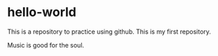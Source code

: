 # hello-world

This is a repository to practice using github.
This is my first repository.

Music is good for the soul.
